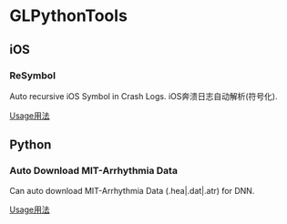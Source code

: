 # GLPythonTools

## iOS
### ReSymbol

Auto recursive iOS Symbol in Crash Logs. iOS奔溃日志自动解析(符号化).

[Usage用法](./iOS-symbolicatecrash/README.md)

## Python
### Auto Download MIT-Arrhythmia Data

Can auto download MIT-Arrhythmia Data (.hea|.dat|.atr) for DNN.

[Usage用法](./AutoDownloadMITArrhythmiaData/README.md)